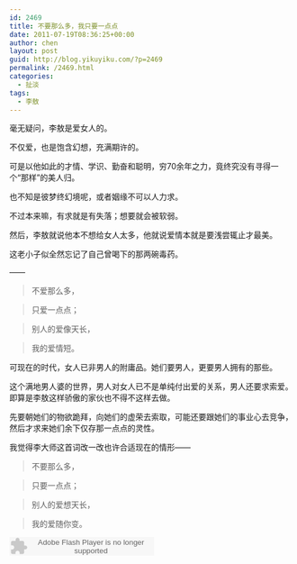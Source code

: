 ```yaml
---
id: 2469
title: 不要那么多，我只要一点点
date: 2011-07-19T08:36:25+00:00
author: chen
layout: post
guid: http://blog.yikuyiku.com/?p=2469
permalink: /2469.html
categories:
  - 扯淡
tags:
  - 李敖
---
```

毫无疑问，李敖是爱女人的。

不仅爱，也是饱含幻想，充满期许的。

可是以他如此的才情、学识、勤奋和聪明，穷70余年之力，竟终究没有寻得一个“那样”的美人归。

也不知是彼梦终幻境呢，或者姻缘不可以人力求。

不过本来嘛，有求就是有失落；想要就会被软弱。
  
然后，李敖就说他本不想给女人太多，他就说爱情本就是要浅尝辄止才最美。
  
这老小子似全然忘记了自己曾喝下的那两碗毒药。
  
——

> 不爱那么多，
  
> 只爱一点点；
  
> 别人的爱像天长，
  
> 我的爱情短。

可现在的时代，女人已非男人的附庸品。她们要男人，更要男人拥有的那些。
  
这个满地男人婆的世界，男人对女人已不是单纯付出爱的关系，男人还要求索爱。即算是李敖这样骄傲的家伙也不得不这样去做。
  
先要朝她们的物欲跪拜，向她们的虚荣去索取，可能还要跟她们的事业心去竞争，然后才求来她们余下仅存那一点点的灵性。

我觉得李大师这首词改一改也许合适现在的情形——

> 不要那么多，
  
> 只要一点点；
  
> 别人的爱想天长，
  
> 我的爱随你变。 

<embed src="http://www.xiami.com/widget/0_376926/singlePlayer.swf" type="application/x-shockwave-flash" width="257" height="33" wmode="transparent">
</embed>
